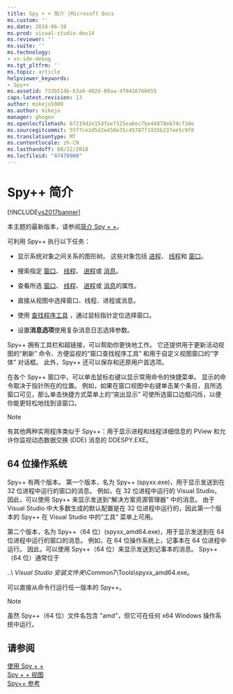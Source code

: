 ```yaml
---
title: Spy + + 简介 |Microsoft Docs
ms.custom: ''
ms.date: 2018-06-30
ms.prod: visual-studio-dev14
ms.reviewer: ''
ms.suite: ''
ms.technology:
- vs-ide-debug
ms.tgt_pltfrm: ''
ms.topic: article
helpviewer_keywords:
- Spy++
ms.assetid: 733b514b-63a9-402d-89aa-4f0416766655
caps.latest.revision: 13
author: mikejo5000
ms.author: mikejo
manager: ghogen
ms.openlocfilehash: 6f219d2e15dfeef325ea6ec7be44878e674cf10e
ms.sourcegitcommit: 55f7ce2d5d2e458e35c45787f1935b237ee5c9f8
ms.translationtype: MT
ms.contentlocale: zh-CN
ms.lasthandoff: 08/22/2018
ms.locfileid: "47470908"
---
```

# <a name="introducing-spy"></a>Spy++ 简介
[!INCLUDE[vs2017banner](../includes/vs2017banner.md)]

本主题的最新版本，请参阅[简介 Spy + +](https://docs.microsoft.com/visualstudio/debugger/introducing-spy-increment)。  
  
可利用 Spy++ 执行以下任务：  
  
-   显示系统对象之间关系的图形树。 这些对象包括 [进程](../debugger/processes-view.md)、 [线程](../debugger/threads-view.md)和 [窗口](../debugger/windows-view.md)。  
  
-   搜索指定 [窗口](../debugger/how-to-search-for-a-window-in-windows-view.md)、 [线程](../debugger/how-to-search-for-a-thread-in-threads-view.md)、 [进程](../debugger/how-to-search-for-a-process-in-processes-view.md)或 [消息](../debugger/how-to-search-for-a-message-in-messages-view.md)。  
  
-   查看所选 [窗口](../debugger/how-to-display-window-properties.md)、 [线程](../debugger/how-to-display-thread-properties.md)、 [进程](../debugger/how-to-display-process-properties.md)或 [消息](../debugger/how-to-display-message-properties.md)的属性。  
  
-   直接从视图中选择窗口、线程、进程或消息。  
  
-   使用 [查找程序工具](../debugger/how-to-use-the-finder-tool.md) ，通过鼠标指针定位选择窗口。  
  
-   设置**消息选项**使用复杂消息日志选择参数。  
  
 Spy++ 拥有工具栏和超链接，可以帮助你更快地工作。 它还提供用于更新活动视图的“刷新”  命令、方便监视的“窗口查找程序工具”  和用于自定义视图窗口的“字体”  对话框。 此外，Spy++ 还可以保存和还原用户首选项。  
  
 在各个 Spy++ 窗口中，可以单击鼠标右键以显示常用命令的快捷菜单。 显示的命令取决于指针所在的位置。 例如，如果在窗口视图中右键单击某个条目，且所选窗口可见，那么单击快捷方式菜单上的“突出显示”  可使所选窗口边框闪烁，以便你能更轻松地找到该窗口。  
  
> [!NOTE]
>  有其他两种实用程序类似于 Spy++：用于显示进程和线程详细信息的 PView 和允许你监视动态数据交换 (DDE) 消息的 DDESPY.EXE。  
  
## <a name="64-bit-operating-systems"></a>64 位操作系统  
 Spy++ 有两个版本。 第一个版本，名为 Spy++ (spyxx.exe)，用于显示发送到在 32 位进程中运行的窗口的消息。 例如，在 32 位进程中运行的 Visual Studio。 因此，可以使用 Spy++ 来显示发送到“解决方案资源管理器” 中的消息。 由于 Visual Studio 中大多数生成的默认配置是在 32 位进程中运行的，因此第一个版本的 Spy++ 在 Visual Studio 中的“工具”  菜单上可用。  
  
 第二个版本，名为 Spy++（64 位）(spyxx_amd64.exe)，用于显示发送到在 64 位进程中运行的窗口的消息。 例如，在 64 位操作系统上，记事本在 64 位进程中运行。 因此，可以使用 Spy++（64 位）来显示发送到记事本的消息。 Spy++ （64 位）通常位于  
  
 ..\\ *Visual Studio 安装文件夹*\Common7\Tools\spyxx_amd64.exe。  
  
 可以直接从命令行运行任一版本的 Spy++。  
  
> [!NOTE]
>  虽然 Spy++（64 位）文件名包含 "amd"，但它可在任何 x64 Windows 操作系统中运行。  
  
## <a name="see-also"></a>请参阅  
 [使用 Spy + +](../debugger/using-spy-increment.md)   
 [Spy + + 视图](../debugger/spy-increment-views.md)   
 [Spy++ 参考](../debugger/spy-increment-reference.md)




